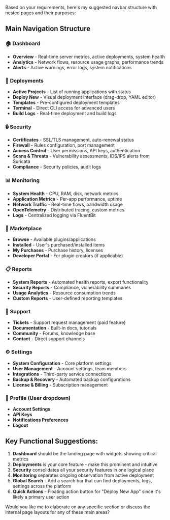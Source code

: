 Based on your requirements, here's my suggested navbar structure with nested pages and their purposes:

## Main Navigation Structure

### 🏠 **Dashboard**
- **Overview** - Real-time server metrics, active deployments, system health
- **Analytics** - Network flows, resource usage graphs, performance trends
- **Alerts** - Active warnings, error logs, system notifications

### 🚀 **Deployments**
- **Active Projects** - List of running applications with status
- **Deploy New** - Visual deployment interface (drag-drop, YAML editor)
- **Templates** - Pre-configured deployment templates
- **Terminal** - Direct CLI access for advanced users
- **Build Logs** - Real-time deployment and build logs

### 🔒 **Security**
- **Certificates** - SSL/TLS management, auto-renewal status
- **Firewall** - Rules configuration, port management
- **Access Control** - User permissions, API keys, authentication
- **Scans & Threats** - Vulnerability assessments, IDS/IPS alerts from Suricata
- **Compliance** - Security policies, audit logs

### 📊 **Monitoring**
- **System Health** - CPU, RAM, disk, network metrics
- **Application Metrics** - Per-app performance, uptime
- **Network Traffic** - Real-time flows, bandwidth usage
- **OpenTelemetry** - Distributed tracing, custom metrics
- **Logs** - Centralized logging via FluentBit

### 🛒 **Marketplace**
- **Browse** - Available plugins/applications
- **Installed** - User's purchased/installed items
- **My Purchases** - Purchase history, licenses
- **Developer Portal** - For plugin creators (if applicable)

### 📋 **Reports**
- **System Reports** - Automated health reports, export functionality
- **Security Reports** - Compliance, vulnerability summaries
- **Usage Analytics** - Resource consumption trends
- **Custom Reports** - User-defined reporting templates

### 🎫 **Support**
- **Tickets** - Support request management (paid feature)
- **Documentation** - Built-in docs, tutorials
- **Community** - Forums, knowledge base
- **Contact** - Direct support channels

### ⚙️ **Settings**
- **System Configuration** - Core platform settings
- **User Management** - Account settings, team members
- **Integrations** - Third-party service connections
- **Backup & Recovery** - Automated backup configurations
- **License & Billing** - Subscription management

### 👤 **Profile** (User dropdown)
- **Account Settings**
- **API Keys**
- **Notifications Preferences**
- **Logout**

## Key Functional Suggestions:

1. **Dashboard** should be the landing page with widgets showing critical metrics
2. **Deployments** is your core feature - make this prominent and intuitive
3. **Security** consolidates all your security features in one logical place
4. **Monitoring** separates ongoing observation from active deployment
5. **Global Search** - Add a search bar that can find deployments, logs, settings across the platform
6. **Quick Actions** - Floating action button for "Deploy New App" since it's likely a primary user action

Would you like me to elaborate on any specific section or discuss the internal page layouts for any of these main areas?